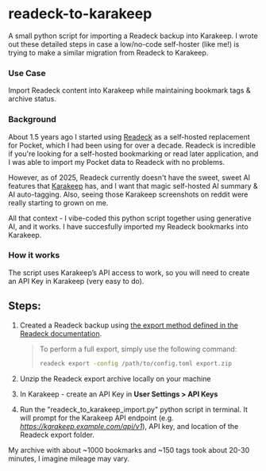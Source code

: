 # readeck-to-karakeep

A small python script for importing a Readeck backup into Karakeep. I wrote out these detailed steps in case a low/no-code self-hoster (like me!) is trying to make a similar migration from Readeck to Karakeep.

### Use Case

Import Readeck content into Karakeep while maintaining bookmark tags & archive status.

### Background

About 1.5 years ago I started using [Readeck](https://readeck.org/en/) as a self-hosted replacement for Pocket, which I had been using for over a decade. Readeck is incredible if you're looking for a self-hosted bookmarking or read later application, and I was able to import my Pocket data to Readeck with no problems.

However, as of 2025, Readeck currently doesn't have the sweet, sweet AI features that [Karakeep](https://karakeep.app/) has, and I want that magic self-hosted AI summary & AI auto-tagging. Also, seeing those Karakeep screenshots on reddit were really starting to grown on me. 

All that context - I vibe-coded this python script together using generative AI, and it works. I have succesfully imported my Readeck bookmarks into Karakeep.

### **How it works**

The script uses Karakeep’s API access to work, so you will need to create an API Key in Karakeep (very easy to do).

## Steps:

1. Created a Readeck backup using [the export method defined in the Readeck documentation](https://readeck.org/en/docs/backups).
    
    > To perform a full export, simply use the following command:
    > 
    > 
    > ```bash
    > readeck export -config /path/to/config.toml export.zip
    > ```
    > 
2. Unzip the Readeck export archive locally on your machine
3. In Karakeep - create an API Key in **User Settings > API Keys**
4. Run the "readeck_to_karakeep_import.py" python script in terminal. It will prompt for the Karakeep API endpoint (e.g. *https://karakeep.example.com/api/v1*), API key, and location of the Readeck export folder. 

My archive with about ~1000 bookmarks and ~150 tags took about 20-30 minutes, I imagine mileage may vary.
